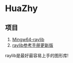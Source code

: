 # HuaZhy
## 项目
1. [Mingw64-raylib](https://github.com/zhanghongyi16/mingw64-raylib)  
2. [raylib参考手册更新版](https://github.com/zhanghongyi16/raylib_cheatsheet_chinese_plus)

raylib是最好最容易上手的图形库!




